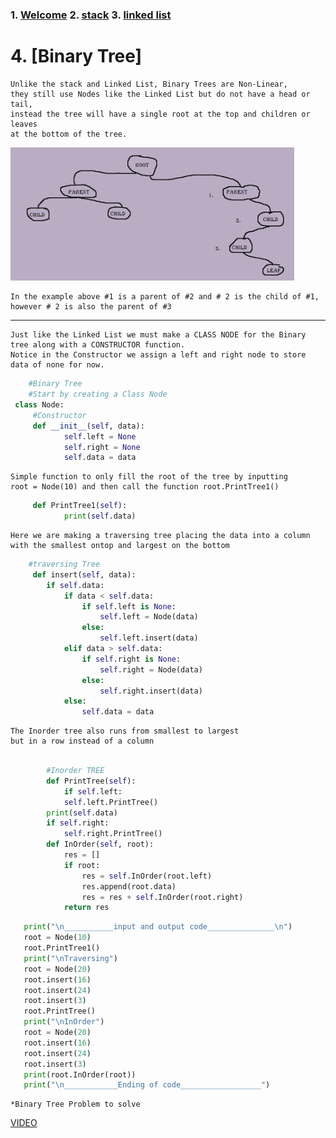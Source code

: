 
### 1. [Welcome](https://github.com/moscarelloscott/moscarelloscott/blob/main/CSE212.md) 2. [stack](https://github.com/moscarelloscott/moscarelloscott/blob/main/stack.md) 3. [linked list](https://github.com/moscarelloscott/moscarelloscott/blob/main/linkedlist.md)
# 4. [Binary Tree]

    Unlike the stack and Linked List, Binary Trees are Non-Linear, 
    they still use Nodes like the Linked List but do not have a head or tail, 
    instead the tree will have a single root at the top and children or leaves 
    at the bottom of the tree.
    
   <img src="images/binary1.png" width= "90%" height="25%">
   
    In the example above #1 is a parent of #2 and # 2 is the child of #1, however # 2 is also the parent of #3
________________________________________________________________

    Just like the Linked List we must make a CLASS NODE for the Binary tree along with a CONSTRUCTOR function.
    Notice in the Constructor we assign a left and right node to store data of none for now.
    
~~~Python
    #Binary Tree
    #Start by creating a Class Node
 class Node:
     #Constructor
     def __init__(self, data):
            self.left = None
            self.right = None
            self.data = data
~~~
    Simple function to only fill the root of the tree by inputting 
    root = Node(10) and then call the function root.PrintTree1()
~~~Python
     def PrintTree1(self):
            print(self.data)   
~~~
    Here we are making a traversing tree placing the data into a column 
    with the smallest ontop and largest on the bottom
~~~Python
    #traversing Tree
     def insert(self, data):
        if self.data:
            if data < self.data:
                if self.left is None:
                    self.left = Node(data)
                else:
                    self.left.insert(data)
            elif data > self.data:
                if self.right is None:
                    self.right = Node(data)
                else:
                    self.right.insert(data)
            else:
                self.data = data
~~~
    The Inorder tree also runs from smallest to largest 
    but in a row instead of a column
~~~Python
                
        #Inorder TREE
        def PrintTree(self):
            if self.left:
            self.left.PrintTree()
        print(self.data)
        if self.right:
            self.right.PrintTree()
        def InOrder(self, root):
            res = []
            if root:
                res = self.InOrder(root.left)
                res.append(root.data)
                res = res + self.InOrder(root.right)       
            return res   
~~~

~~~Python
   print("\n___________input and output code_______________\n")   
   root = Node(10)
   root.PrintTree1()
   print("\nTraversing")
   root = Node(20)
   root.insert(16)
   root.insert(24)
   root.insert(3)
   root.PrintTree()
   print("\nInOrder")
   root = Node(20)
   root.insert(16)
   root.insert(24)
   root.insert(3)
   print(root.InOrder(root))
   print("\n____________Ending of code__________________")
 ~~~
    *Binary Tree Problem to solve

[VIDEO](https://moscarelloscott.github.io/project/index.html)
